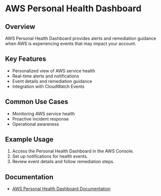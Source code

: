 # AWS Personal Health Dashboard

## Overview
AWS Personal Health Dashboard provides alerts and remediation guidance when AWS is experiencing events that may impact your account.

## Key Features
- Personalized view of AWS service health
- Real-time alerts and notifications
- Event details and remediation guidance
- Integration with CloudWatch Events

## Common Use Cases
- Monitoring AWS service health
- Proactive incident response
- Operational awareness

## Example Usage
1. Access the Personal Health Dashboard in the AWS Console.
2. Set up notifications for health events.
3. Review event details and follow remediation steps.

## Documentation
- [AWS Personal Health Dashboard Documentation](https://docs.aws.amazon.com/health/)
